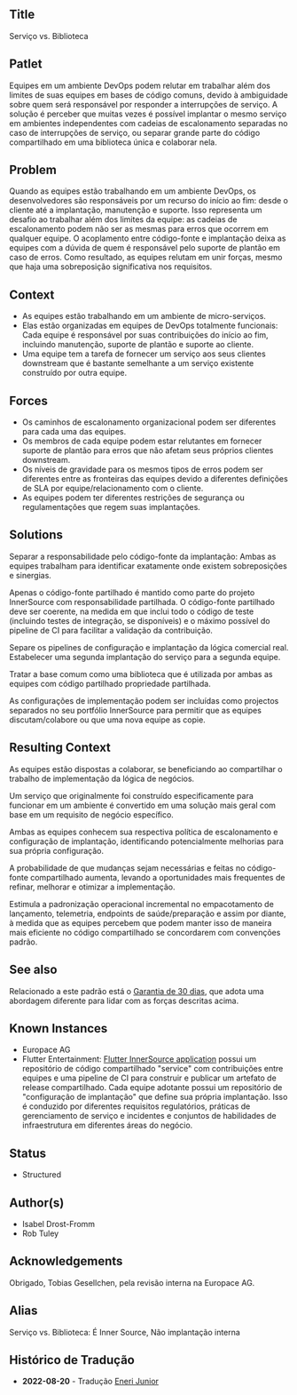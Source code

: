 ## Title

Serviço vs. Biblioteca

## Patlet

Equipes em um ambiente DevOps podem relutar em trabalhar além dos limites de suas equipes em bases de código comuns, devido à ambiguidade sobre quem será responsável por responder a interrupções de serviço. A solução é perceber que muitas vezes é possível implantar o mesmo serviço em ambientes independentes com cadeias de escalonamento separadas no caso de interrupções de serviço, ou separar grande parte do código compartilhado em uma biblioteca única e colaborar nela.

## Problem

Quando as equipes estão trabalhando em um ambiente DevOps, os desenvolvedores são responsáveis por um recurso do início ao fim: desde o cliente até a implantação, manutenção e suporte. Isso representa um desafio ao trabalhar além dos limites da equipe: as cadeias de escalonamento podem não ser as mesmas para erros que ocorrem em qualquer equipe. O acoplamento entre código-fonte e implantação deixa as equipes com a dúvida de quem é responsável pelo suporte de plantão em caso de erros. Como resultado, as equipes relutam em unir forças, mesmo que haja uma sobreposição significativa nos requisitos.

## Context

* As equipes estão trabalhando em um ambiente de micro-serviços.
* Elas estão organizadas em equipes de DevOps totalmente funcionais: Cada equipe é responsável por suas contribuições do início ao fim, incluindo manutenção, suporte de plantão e suporte ao cliente.
* Uma equipe tem a tarefa de fornecer um serviço aos seus clientes downstream que é bastante semelhante a um serviço existente construído por outra equipe.

## Forces

* Os caminhos de escalonamento organizacional podem ser diferentes para cada uma das equipes.
* Os membros de cada equipe podem estar relutantes em fornecer suporte de plantão para erros que não afetam seus próprios clientes downstream.
* Os níveis de gravidade para os mesmos tipos de erros podem ser diferentes entre as fronteiras das equipes devido a diferentes definições de SLA por equipe/relacionamento com o cliente.
* As equipes podem ter diferentes restrições de segurança ou regulamentações que regem suas implantações.

## Solutions

Separar a responsabilidade pelo código-fonte da implantação: Ambas as equipes trabalham para
identificar exatamente onde existem sobreposições e sinergias.

Apenas o código-fonte partilhado é mantido como parte do projeto InnerSource com responsabilidade partilhada. O código-fonte partilhado deve ser coerente, na medida em que inclui todo o código de teste (incluindo testes de integração, se disponíveis) e o máximo possível do pipeline de CI para facilitar a validação da contribuição.

Separe os pipelines de configuração e implantação da lógica comercial real.
Estabelecer uma segunda implantação do serviço para a segunda equipe.

Tratar a base comum como uma biblioteca que é utilizada por ambas as equipes com código partilhado
propriedade partilhada.

As configurações de implementação podem ser incluídas como projectos separados no seu portfólio InnerSource para permitir que as equipes discutam/colabore ou que uma nova equipe as copie.

## Resulting Context

As equipes estão dispostas a colaborar, se beneficiando ao compartilhar o trabalho de implementação da lógica de negócios.

Um serviço que originalmente foi construído especificamente para funcionar em um ambiente é convertido em uma solução mais geral com base em um requisito de negócio específico.

Ambas as equipes conhecem sua respectiva política de escalonamento e configuração de implantação, identificando potencialmente melhorias para sua própria configuração.

A probabilidade de que mudanças sejam necessárias e feitas no código-fonte compartilhado aumenta, levando a oportunidades mais frequentes de refinar, melhorar e otimizar a implementação.

Estimula a padronização operacional incremental no empacotamento de lançamento, telemetria, endpoints de saúde/preparação e assim por diante, à medida que as equipes percebem que podem manter isso de maneira mais eficiente no código compartilhado se concordarem com convenções padrão.

## See also

Relacionado a este padrão está o [Garantia de 30 dias](30-day-warranty.md), que adota uma abordagem diferente para lidar com as forças descritas acima.

## Known Instances

* Europace AG
* Flutter Entertainment: [Flutter InnerSource application](https://innersource.flutter.com/sdlc/) possui um repositório de código compartilhado "service" com contribuições entre equipes e uma pipeline de CI para construir e publicar um artefato de release compartilhado. Cada equipe adotante possui um repositório de "configuração de implantação" que define sua própria implantação. Isso é conduzido por diferentes requisitos regulatórios, práticas de gerenciamento de serviço e incidentes e conjuntos de habilidades de infraestrutura em diferentes áreas do negócio.

## Status

* Structured

## Author(s)

* Isabel Drost-Fromm
* Rob Tuley

## Acknowledgements

Obrigado, Tobias Gesellchen, pela revisão interna na Europace AG.

## Alias

Serviço vs. Biblioteca: É Inner Source, Não implantação interna

## Histórico de Tradução

- **2022-08-20** - Tradução [Eneri Junior](https://github.com/jrcosta)
